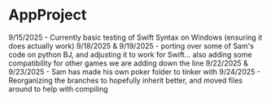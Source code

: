 # AppProject
9/15/2025 - Currently basic testing of Swift Syntax on Windows (ensuring it does actually work)
9/18/2025 & 9/19/2025 - porting over some of Sam's code on python BJ, and adjusting it to work for Swift... also adding some compatibility for other games we are adding down the line
9/22/2025 & 9/23/2025 - Sam has made his own poker folder to tinker with
9/24/2025 - Reorganizing the branches to hopefully inherit better, and moved files around to help with compiling
